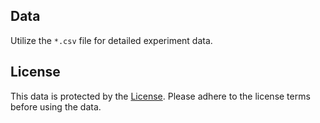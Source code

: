## Data

Utilize the `*.csv` file for detailed experiment data. 

## License

This data is protected by the [License](LICENSE). Please adhere to the license terms before using the data.
